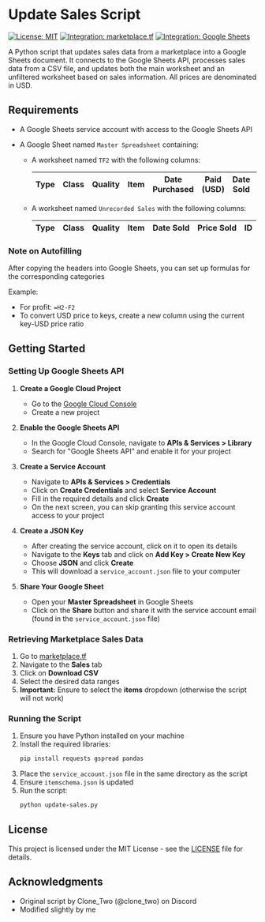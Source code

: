 # Update Sales Script

[![License: MIT](https://img.shields.io/badge/License-MIT-blue.svg)](https://opensource.org/licenses/MIT)
[![Integration: marketplace.tf](https://img.shields.io/badge/Integration-marketplace.tf-orange.svg)](https://marketplace.tf)
[![Integration: Google Sheets](https://img.shields.io/badge/Integration-Google%20Sheets-green.svg)](https://sheets.google.com)

A Python script that updates sales data from a marketplace into a Google Sheets document. It connects to the Google Sheets API, processes sales data from a CSV file, and updates both the main worksheet and an unfiltered worksheet based on sales information. All prices are denominated in USD.

## Requirements

- A Google Sheets service account with access to the Google Sheets API
- A Google Sheet named `Master Spreadsheet` containing:

  - A worksheet named `TF2` with the following columns:

    | Type | Class | Quality | Item | Date Purchased | Paid (USD) | Date Sold | Sold (USD) | TTS (Days) | Profit (USD) | ROIC | ID  |
    | ---- | ----- | ------- | ---- | -------------- | ---------- | --------- | ---------- | ---------- | ------------ | ---- | --- |

  - A worksheet named `Unrecorded Sales` with the following columns:

    | Type | Class | Quality | Item | Date Sold | Price Sold | ID  |
    | ---- | ----- | ------- | ---- | --------- | ---------- | --- |

### Note on Autofilling

After copying the headers into Google Sheets, you can set up formulas for the corresponding categories

Example:
- For profit: `=H2-F2`
- To convert USD price to keys, create a new column using the current key-USD price ratio

## Getting Started

### Setting Up Google Sheets API

1. **Create a Google Cloud Project**

   - Go to the [Google Cloud Console](https://console.cloud.google.com/)
   - Create a new project

2. **Enable the Google Sheets API**

   - In the Google Cloud Console, navigate to **APIs & Services > Library**
   - Search for "Google Sheets API" and enable it for your project

3. **Create a Service Account**

   - Navigate to **APIs & Services > Credentials**
   - Click on **Create Credentials** and select **Service Account**
   - Fill in the required details and click **Create**
   - On the next screen, you can skip granting this service account access to your project

4. **Create a JSON Key**

   - After creating the service account, click on it to open its details
   - Navigate to the **Keys** tab and click on **Add Key > Create New Key**
   - Choose **JSON** and click **Create**
   - This will download a `service_account.json` file to your computer

5. **Share Your Google Sheet**
   - Open your **Master Spreadsheet** in Google Sheets
   - Click on the **Share** button and share it with the service account email (found in the `service_account.json` file)

### Retrieving Marketplace Sales Data

1. Go to [marketplace.tf](https://marketplace.tf)
2. Navigate to the **Sales** tab
3. Click on **Download CSV**
4. Select the desired data ranges
5. **Important:** Ensure to select the **items** dropdown (otherwise the script will not work)

### Running the Script

1. Ensure you have Python installed on your machine
2. Install the required libraries:
   ```bash
   pip install requests gspread pandas
   ```
3. Place the `service_account.json` file in the same directory as the script
4. Ensure `itemschema.json` is updated
5. Run the script:
   ```bash
   python update-sales.py
   ```

## License

This project is licensed under the MIT License - see the [LICENSE](LICENSE) file for details.

## Acknowledgments

- Original script by Clone_Two (@clone_two) on Discord
- Modified slightly by me
